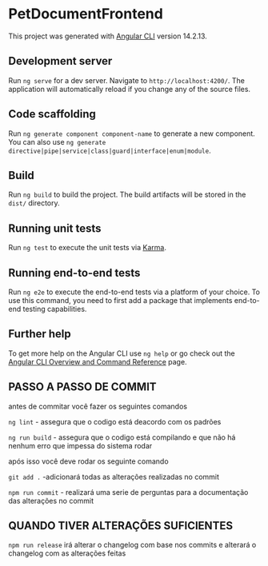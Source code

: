 # PetDocumentFrontend

This project was generated with [Angular CLI](https://github.com/angular/angular-cli) version 14.2.13.

## Development server

Run `ng serve` for a dev server. Navigate to `http://localhost:4200/`. The application will automatically reload if you change any of the source files.

## Code scaffolding

Run `ng generate component component-name` to generate a new component. You can also use `ng generate directive|pipe|service|class|guard|interface|enum|module`.

## Build

Run `ng build` to build the project. The build artifacts will be stored in the `dist/` directory.

## Running unit tests

Run `ng test` to execute the unit tests via [Karma](https://karma-runner.github.io).

## Running end-to-end tests

Run `ng e2e` to execute the end-to-end tests via a platform of your choice. To use this command, you need to first add a package that implements end-to-end testing capabilities.

## Further help

To get more help on the Angular CLI use `ng help` or go check out the [Angular CLI Overview and Command Reference](https://angular.io/cli) page.


## PASSO A PASSO DE COMMIT

antes de commitar você fazer os seguintes comandos

`ng lint` - assegura que o codigo está deacordo com os padrões

`ng run build` - assegura que o codigo está compilando e que não há nenhum erro que impessa do sistema rodar

após isso você deve rodar os seguinte comando

`git add .` -adicionará todas as alterações realizadas no commit

`npm run commit` - realizará uma serie de perguntas para a documentação das alterações no commit


## QUANDO TIVER ALTERAÇÕES SUFICIENTES

`npm run release` irá alterar o changelog com base nos commits e alterará o changelog com as alterações feitas
